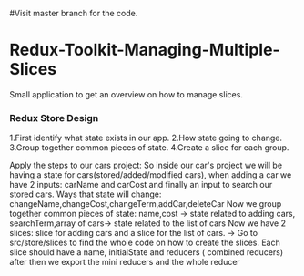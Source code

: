 #Visit master branch for the code.
# Redux-Toolkit-Managing-Multiple-Slices
Small application to get an overview on how to manage slices. 
### Redux Store Design   
1.First identify what state exists in our app.
2.How state going to change.
3.Group together common pieces of state.
4.Create a slice for each group.

Apply the steps to our cars project: So inside our car's project we will be having a state for cars(stored/added/modified cars), when adding a car we have 2 inputs: carName and carCost and finally an input to search our stored cars.
Ways that state will change: changeName,changeCost,changeTerm,addCar,deleteCar
Now we group together common pieces of state: name,cost -> state related to adding cars, searchTerm,array of cars-> state related to the list of cars
Now we have 2 slices: slice for adding cars and a slice for the list of cars. -> Go to src/store/slices to find the whole code on how to create the slices.
Each slice should have a name, initialState and reducers ( combined reducers) after then we export the mini reducers and the whole reducer
